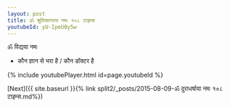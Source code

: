 ```yaml
---
layout: post
title: ॐ श्रुतिसागराय नमः १०८ टाइम्स
youtubeId: yU-IpeU0y5w
---
```

 
 
 ॐ विद्यया नमः  
 
 -  कौन ज्ञान से भरा है / कौन डॉक्टर है 
 
  
 
  
 
 
 
 
 
 


{% include youtubePlayer.html id=page.youtubeId %}
 
[Next]({{ site.baseurl }}{% link  split2/_posts/2015-08-09-ॐ दुराधर्षाया नमः १०८ टाइम्स.md%})
 
